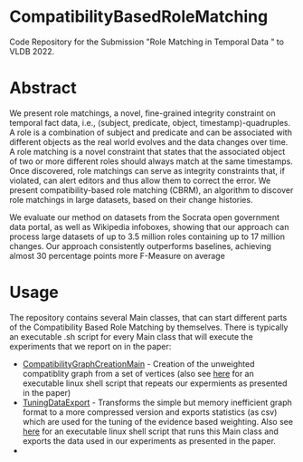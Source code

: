# CompatibilityBasedRoleMatching

Code Repository for the Submission "Role Matching in Temporal Data " to VLDB 2022.

# Abstract

We present role matchings, a novel, fine-grained integrity constraint on temporal fact data, i.e., ⟨subject, predicate, object, timestamp⟩-quadruples. A role is a combination of subject and predicate and can be associated with different objects as the real world evolves and the data changes over time. A role matching is a novel constraint that states that  the associated object of two or more different roles should always match at the same timestamps. Once discovered, role matchings can serve as integrity constraints that, if  violated, can alert editors and thus allow them to correct the error. We present compatibility-based role matching (CBRM), an algorithm to discover role matchings in large datasets, based on their change histories.

We evaluate our method on datasets from the Socrata open government data portal, as well as Wikipedia infoboxes, showing that our approach can process large datasets of up to  3.5 million roles containing up to 17 million changes. Our approach consistently outperforms baselines, achieving almost 30 percentage points more F-Measure on average

# Usage

The repository contains several Main classes, that can start different parts of the Compatibility Based Role Matching by themselves. There is typically an executable .sh script for every Main class that will execute the experiments that we report on in the paper:


* [CompatibilityGraphCreationMain](src/main/scala/de/hpi/role_matching/cbrm/compatibility_graph/role_tree/CompatibilityGraphCreationMain.scala) - Creation of the unweighted compatiblity graph from a set of vertices (also see [here](src/main/executable/compatibility_graph_creation.sh) for an executable linux shell script that repeats our expermients as presented in the paper)
* [TuningDataExport](src/main/scala/de/hpi/role_matching/cbrm/evidence_based_weighting/TuningDataExportMain.scala) - Transforms the simple but memory inefficient graph format to a more compressed version and exports statistics (as csv) which are used for the tuning of the evidence based weighting. Also see [here](src/main/executable/tuningDataExport.sh) for an executable linux shell script that runs this Main class and exports the data used in our experiments as presented in the paper.
* 
